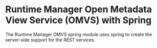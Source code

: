 <!-- SPDX-License-Identifier: Apache-2.0 -->
<!-- Copyright Contributors to the ODPi Egeria project.  -->

# Runtime Manager Open Metadata View Service (OMVS) with Spring

The Runtime Manager OMVS spring module uses spring to create the server-side support for the REST services.